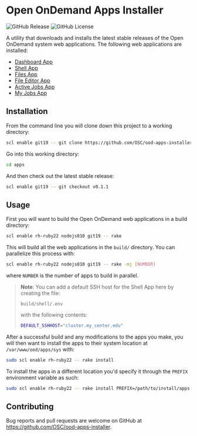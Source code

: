# Open OnDemand Apps Installer

![GitHub Release](https://img.shields.io/github/release/osc/ood-apps-installer.svg)
![GitHub License](https://img.shields.io/github/license/osc/ood-apps-installer.svg)

A utility that downloads and installs the latest stable releases of the Open
OnDemand system web applications. The following web applications are installed:

- [Dashboard App](https://github.com/OSC/ood-dashboard)
- [Shell App](https://github.com/OSC/ood-shell)
- [Files App](https://github.com/OSC/ood-fileexplorer)
- [File Editor App](https://github.com/OSC/ood-fileeditor)
- [Active Jobs App](https://github.com/OSC/ood-activejobs)
- [My Jobs App](https://github.com/OSC/ood-myjobs)

## Installation

From the command line you will clone down this project to a working directory:

```sh
scl enable git19 -- git clone https://github.com/OSC/ood-apps-installer.git apps
```

Go into this working directory:

```sh
cd apps
```

And then check out the latest stable release:

```sh
scl enable git19 -- git checkout v0.1.1
```

## Usage

First you will want to build the Open OnDemand web applications in a build
directory:

```sh
scl enable rh-ruby22 nodejs010 git19 -- rake
```

This will build all the web applications in the `build/` directory. You can
parallelize this process with:

```sh
scl enable rh-ruby22 nodejs010 git19 -- rake -mj [NUMBER]
```

where `NUMBER` is the number of apps to build in parallel.

> **Note**: You can add a default SSH host for the Shell App here by creating
> the file:
>
> ```
> build/shell/.env
> ```
>
> with the following contents:
>
> ```sh
> DEFAULT_SSHHOST="cluster.my_center.edu"
> ```

After a successful build and any modifications to the apps you make, you will
then want to install the apps to their system location at
`/var/www/ood/apps/sys` with:

```sh
sudo scl enable rh-ruby22 -- rake install
```

To install the apps in a different location you'd specify it through the
`PREFIX` environment variable as such:

```sh
sudo scl enable rh-ruby22 -- rake install PREFIX=/path/to/install/apps
```

## Contributing

Bug reports and pull requests are welcome on GitHub at
https://github.com/OSC/ood-apps-installer.
